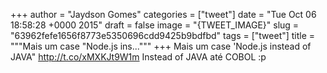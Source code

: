 
+++
author = "Jaydson Gomes"
categories = ["tweet"]
date = "Tue Oct 06 18:58:28 +0000 2015"
draft = false
image = "{TWEET_IMAGE}"
slug = "63962fefe1656f8773e5350696cdd9425b9bdfbd"
tags = ["tweet"]
title = """Mais um case "Node.js ins..."""
+++
Mais um case 'Node.js instead of JAVA" http://t.co/xMXKJt9W1m Instead of JAVA até COBOL :p
